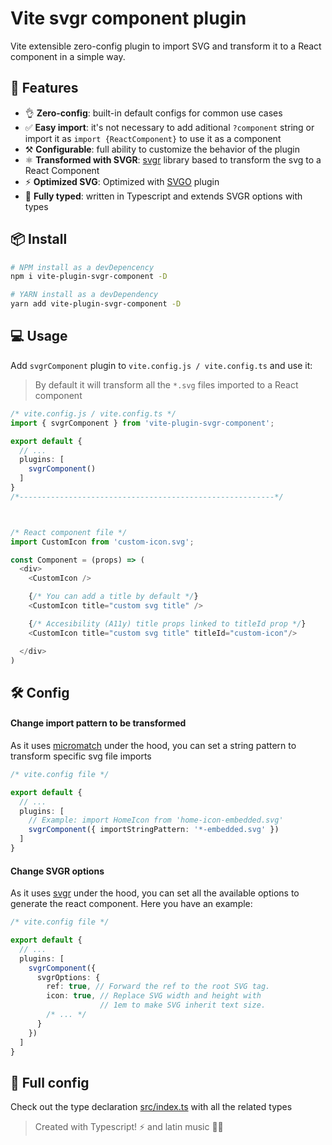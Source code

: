 # Vite svgr component plugin
Vite extensible zero-config plugin to import SVG and transform it to a React component in a simple way.

## 🚀 Features
- 👌 **Zero-config**: built-in default configs for common use cases
- ✅ **Easy import**: it's not necessary to add aditional `?component` string or import it as `import {ReactComponent}` to use it as a component
- ⚒️ **Configurable**: full ability to customize the behavior of the plugin
- ⚛️ **Transformed with SVGR**: [svgr](https://react-svgr.com/) library based to transform the svg to a React Component
- ⚡ **Optimized SVG**: Optimized with [SVGO](https://github.com/svg/svgo) plugin
- 🔑 **Fully typed**: written in Typescript and extends SVGR options with types

## 📦 Install
```bash
# NPM install as a devDepencency
npm i vite-plugin-svgr-component -D

# YARN install as a devDependency
yarn add vite-plugin-svgr-component -D
```

## 💻 Usage
Add `svgrComponent` plugin to `vite.config.js / vite.config.ts` and use it:

> By default it will transform all the `*.svg` files imported to a React component

```ts
/* vite.config.js / vite.config.ts */
import { svgrComponent } from 'vite-plugin-svgr-component';

export default {
  // ...
  plugins: [
    svgrComponent()
  ]
}
/*---------------------------------------------------------*/



/* React component file */
import CustomIcon from 'custom-icon.svg';

const Component = (props) => (
  <div>
    <CustomIcon />

    {/* You can add a title by default */}
    <CustomIcon title="custom svg title" />

    {/* Accesibility (A11y) title props linked to titleId prop */}
    <CustomIcon title="custom svg title" titleId="custom-icon"/>

  </div>
)
```

## 🛠️ Config
#### Change import pattern to be transformed
As it uses [micromatch](https://www.npmjs.com/package/micromatch) under the hood, you can set a string pattern to transform specific svg file imports
```ts
/* vite.config file */

export default {
  // ...
  plugins: [
    // Example: import HomeIcon from 'home-icon-embedded.svg'
    svgrComponent({ importStringPattern: '*-embedded.svg' })
  ]
}
```

#### Change SVGR options
As it uses [svgr](https://react-svgr.com/) under the hood, you can set all the available options to generate the react component. Here you have an example:
```ts
/* vite.config file */

export default {
  // ...
  plugins: [
    svgrComponent({
      svgrOptions: {
        ref: true, // Forward the ref to the root SVG tag.
        icon: true, // Replace SVG width and height with
                    // 1em to make SVG inherit text size.
        /* ... */
      }
    })
  ]
}
```



## 🔑 Full config
Check out the type declaration [src/index.ts](https://github.com/chempogonzalez/vite-plugin-svgr-component/blob/main/src/index.ts#L95-L118) with all the related types


> Created with Typescript! ⚡ and latin music 🎺🎵
